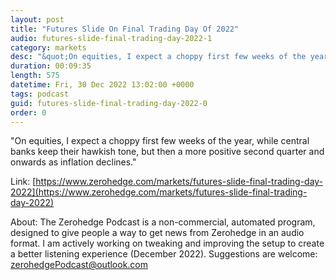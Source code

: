 ```yaml
---
layout: post
title: "Futures Slide On Final Trading Day Of 2022"
audio: futures-slide-final-trading-day-2022-1
category: markets
desc: "&quot;On equities, I expect a choppy first few weeks of the year, while central banks keep their hawkish tone, but then a more positive second quarter and onwards as inflation declines.&quot;"
duration: 00:09:35
length: 575
datetime: Fri, 30 Dec 2022 13:02:00 +0000
tags: podcast
guid: futures-slide-final-trading-day-2022-0
order: 0
---
```

&quot;On equities, I expect a choppy first few weeks of the year, while central banks keep their hawkish tone, but then a more positive second quarter and onwards as inflation declines.&quot;

Link: [https://www.zerohedge.com/markets/futures-slide-final-trading-day-2022](https://www.zerohedge.com/markets/futures-slide-final-trading-day-2022)

About: The Zerohedge Podcast is a non-commercial, automated program, designed to give people a way to get news from Zerohedge in an audio format.  I am actively working on tweaking and improving the setup to create a better listening experience (December 2022).  Suggestions are welcome: [zerohedgePodcast@outlook.com](mailto:zerohedgePodcast@outlook.com)